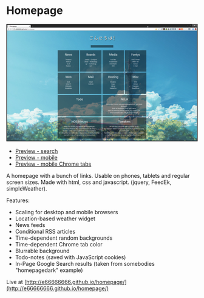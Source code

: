 Homepage
=================

![alt tag](screenshots/preview4.png "Homepage preview - desktop")
* [Preview - search](screenshots/preview4search.png)
* [Preview - mobile](screenshots/phone_preview3.png)
* [Preview - mobile Chrome tabs](screenshots/phone_preview3.png)

A homepage with a bunch of links. Usable on phones, tablets and regular screen sizes. Made with html, css and javascript. (jquery, FeedEk, simpleWeather).

Features:
* Scaling for desktop and mobile browsers
* Location-based weather widget
* News feeds
* Conditional RSS articles
* Time-dependent random backgrounds
* Time-dependent Chrome tab color
* Blurrable background
* Todo-notes (saved with JavaScript cookies)
* In-Page Google Search results (taken from somebodies "homepagedark" example)

Live at [http://e66666666.github.io/homepage/](http://e66666666.github.io/homepage/)